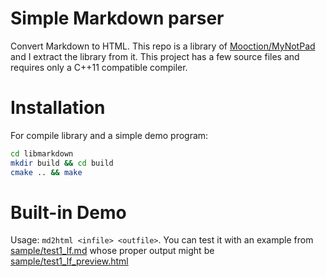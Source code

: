 # Simple Markdown parser
Convert Markdown to HTML. This repo is a library of [Mooction/MyNotPad](https://github.com/mooction/MyNotePad) and I extract the library from it. This project has a few source files and requires only a C++11 compatible compiler.

# Installation
For compile library and a simple demo program:
```bash
cd libmarkdown
mkdir build && cd build
cmake .. && make
```

# Built-in Demo
Usage: `md2html <infile> <outfile>`. You can test it with an example from [sample/test1_lf.md](sample/test1_lf.md) whose proper output might be [sample/test1_lf_preview.html](sample/test1_lf_preview.html)
